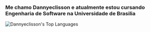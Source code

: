 
### Me chamo Dannyeclisson e atualmente estou cursando Engenharia de Software na Universidade de Brasilia

![Dannyeclisson's Top Languages](https://github-readme-stats.vercel.app/api/top-langs/?username=Dannyeclisson&theme=dracula&show_icons=true&hide_border=false&layout=compact)

